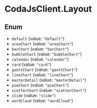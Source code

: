 # CodaJsClient.Layout

## Enum

* `default` (value: `"default"`)
* `areaChart` (value: `"areaChart"`)
* `barChart` (value: `"barChart"`)
* `bubbleChart` (value: `"bubbleChart"`)
* `calendar` (value: `"calendar"`)
* `card` (value: `"card"`)
* `ganttChart` (value: `"ganttChart"`)
* `lineChart` (value: `"lineChart"`)
* `masterDetail` (value: `"masterDetail"`)
* `pieChart` (value: `"pieChart"`)
* `scatterChart` (value: `"scatterChart"`)
* `slide` (value: `"slide"`)
* `wordCloud` (value: `"wordCloud"`)
